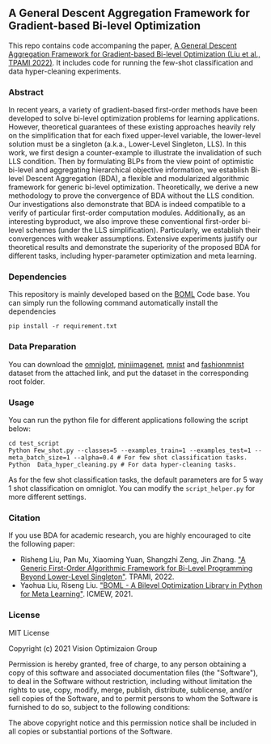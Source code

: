 ## A General Descent Aggregation Framework for Gradient-based Bi-level Optimization
This repo contains code accompaning the paper, [A General Descent Aggregation Framework for Gradient-based Bi-level Optimization (Liu et al., TPAMI 2022)](https://arxiv.org/abs/2102.07976). It includes code for running the few-shot classification and data hyper-cleaning experiments.

### Abstract
In recent years, a variety of gradient-based first-order methods have been developed to solve bi-level optimization problems for learning applications. However, theoretical guarantees of these existing approaches heavily rely on the simplification that for each fixed upper-level variable, the lower-level solution must be a singleton (a.k.a., Lower-Level Singleton, LLS). In this work, we first design a counter-example to illustrate the invalidation of such LLS condition. Then by formulating BLPs from the view point of optimistic bi-level and aggregating hierarchical objective information, we establish Bi-level Descent Aggregation (BDA), a flexible and modularized algorithmic framework for generic bi-level optimization. Theoretically, we derive a new methodology to prove the convergence of BDA without the LLS condition. Our investigations also demonstrate that BDA is indeed compatible to a verify of particular first-order computation modules. Additionally, as an interesting byproduct, we also improve these conventional first-order bi-level schemes (under the LLS simplification). Particularly, we establish their convergences with weaker assumptions. Extensive experiments justify our theoretical results and demonstrate the superiority of the proposed BDA for different tasks, including hyper-parameter optimization and meta learning.

### Dependencies
This repository is mainly developed based on the [BOML](https://github.com/dut-media-lab/BOML) Code base.
You can simply run the following command automatically install the dependencies

```pip install -r requirement.txt ```


###  Data Preparation

You can download the [omniglot](https://github.com/brendenlake/omniglot), 
[miniimagenet](https://github.com/renmengye/few-shot-ssl-public/), [mnist](http://yann.lecun.com/exdb/mnist/) and [fashionmnist](https://github.com/zalandoresearch/fashion-mnist) dataset from the attached link, and put the dataset in the corresponding root folder.

### Usage

You can run the python file for different applications following the script below:

```
cd test_script
Python Few_shot.py --classes=5 --examples_train=1 --examples_test=1 --meta_batch_size=1 --alpha=0.4 # For few shot classification tasks.
Python  Data_hyper_cleaning.py # For data hyper-cleaning tasks.
```
As for the few shot classification tasks, the default parameters are for 5 way 1 shot classification on omniglot. You can modify the `script_helper.py` for more different settings. 
 
### Citation

If you use BDA for academic research, you are highly encouraged to cite the following paper:
- Risheng Liu, Pan Mu, Xiaoming Yuan, Shangzhi Zeng, Jin Zhang. ["A Generic First-Order Algorithmic Framework for Bi-Level Programming Beyond Lower-Level Singleton"](https://arxiv.org/abs/2102.07976). TPAMI, 2022.
- Yaohua Liu, Riseng Liu. ["BOML - A Bilevel Optimization Library in Python for Meta Learning"](https://arxiv.org/abs/2009.13357). ICMEW, 2021.

### License 

MIT License

Copyright (c) 2021 Vision Optimizaion Group

Permission is hereby granted, free of charge, to any person obtaining a copy
of this software and associated documentation files (the "Software"), to deal
in the Software without restriction, including without limitation the rights
to use, copy, modify, merge, publish, distribute, sublicense, and/or sell
copies of the Software, and to permit persons to whom the Software is
furnished to do so, subject to the following conditions:

The above copyright notice and this permission notice shall be included in all
copies or substantial portions of the Software.
